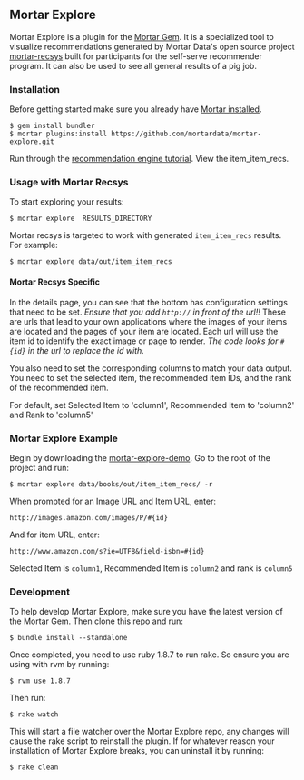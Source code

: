 ## Mortar Explore

Mortar Explore is a plugin for the [Mortar Gem](https://github.com/mortardata/mortar). It is a specialized tool to visualize recommendations generated by Mortar Data's open source project [mortar-recsys](https://github.com/mortardata/mortar-recsys) built for participants for the self-serve recommender program.  It can also be used to see all general results of a pig job.


### Installation 

Before getting started make sure you already have [Mortar installed](http://help.mortardata.com/reference/mortar_project_reference/install_mortar_development_framework).

```
$ gem install bundler
$ mortar plugins:install https://github.com/mortardata/mortar-explore.git
```

Run through the [recommendation engine tutorial](http://help.mortardata.com/data_apps/recommendation_engine). View the item\_item\_recs.

### Usage with Mortar Recsys

To start exploring your results:

```
$ mortar explore  RESULTS_DIRECTORY
```

Mortar recsys is targeted to work with generated `item_item_recs` results. For example:

```
$ mortar explore data/out/item_item_recs
```

#### Mortar Recsys Specific 

In the details page, you can see that the bottom has configuration settings that need to be set.  *Ensure that you add `http://` in front of the url!!*   These are urls that lead to your own applications where the images of your items are located and the pages of your item are located.  Each url will use the item id to identify the exact image or page to render.  *The code looks for `#{id}` in the url to replace the id with.*  

You also need to set the corresponding columns to match your data output.  You need to set the selected item, the recommended item IDs, and the rank of the recommended item.  

For default, set Selected Item to 'column1', Recommended Item to 'column2' and Rank to 'column5'

### Mortar Explore Example

Begin by downloading the [mortar-explore-demo](https://github.com/mortarcode/mortar-explore-demo).  Go to the root of the project and run:
```
$ mortar explore data/books/out/item_item_recs/ -r
```

When prompted for an Image URL and Item URL, enter:
```
http://images.amazon.com/images/P/#{id}
```
And for item URL, enter:
```
http://www.amazon.com/s?ie=UTF8&field-isbn=#{id}
```

Selected Item is `column1`, Recommended Item is `column2` and rank is `column5`

### Development 

To help develop Mortar Explore, make sure you have the latest version of the Mortar Gem. Then clone this repo and run:


```
$ bundle install --standalone

```
Once completed, you need to use ruby 1.8.7 to run rake.  So ensure you are using with rvm by running:


```
$ rvm use 1.8.7
```

Then run:

```
$ rake watch
```

This will start a file watcher over the Mortar Explore repo, any changes will cause the rake script to reinstall the plugin. If for whatever reason your installation of Mortar Explore breaks, you can uninstall it by running:

```
$ rake clean
```
